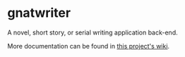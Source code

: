 # gnatwriter
A novel, short story, or serial writing application back-end. 

More documentation can be found in [this project's wiki](https://github.com/applebiter/gnatwriter/wiki/Introduction-to-GnatWriter).